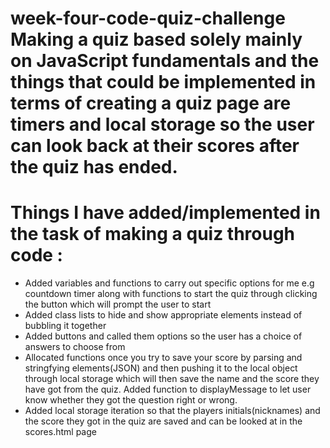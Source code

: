 # week-four-code-quiz-challenge Making a quiz based solely mainly on JavaScript fundamentals and the things that could be implemented in terms of creating a quiz page are timers and local storage so the user can look back at their scores after the quiz has ended.

# Things I have added/implemented in the task of making a quiz through code :

- Added variables and  functions to carry out specific options for me e.g countdown timer along with functions to start the quiz through clicking the button which will prompt the user to start
- Added class lists to hide and show appropriate elements instead of bubbling it together
- Added buttons and called them options so the user has a choice of answers to choose from
- Allocated functions once you try to save your score by parsing and stringfying elements(JSON) and then pushing it to the local object through local storage which will then save the name and the score they have got from the quiz.
Added function to displayMessage to let user know whether they got the question right or wrong.
- Added local storage iteration so that the players initials(nicknames) and the score they got in the quiz are saved and can be looked at in the scores.html page